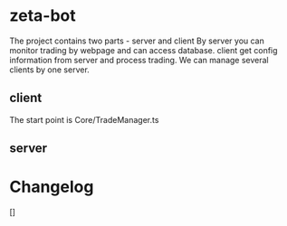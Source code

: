 # zeta-bot

The project contains two parts - server and client
By server you can monitor trading by webpage and can access database.
client get config information from server and process trading.
We can manage several clients by one server.

## client
The start point is Core/TradeManager.ts

## server


# Changelog
[]
